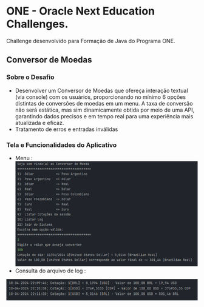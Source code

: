 # ONE - Oracle Next Education Challenges.
Challenge desenvolvido para Formação de Java do Programa ONE.

## Conversor de Moedas
###  Sobre o Desafio

- Desenvolver um Conversor de Moedas que ofereça interação textual (via console) com os usuários, proporcionando no mínimo 6 opções distintas de conversões de moedas em um menu. A taxa de conversão não será estática, mas sim dinamicamente obtida por meio de uma API, garantindo dados precisos e em tempo real para uma experiência mais atualizada e eficaz.</br>
- Tratamento de erros e entradas inválidas 

### Tela e Funcionalidades do Aplicativo


- Menu :
![img_1.png](img_1.png)
- Consulta do arquivo de log :  

![img_3.png](img_3.png)
